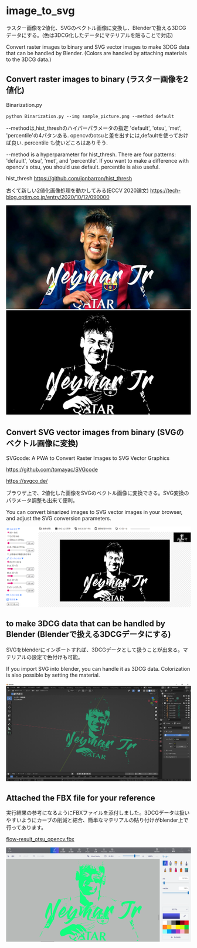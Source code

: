# image_to_svg

ラスター画像を2値化、SVGのベクトル画像に変換し、Blenderで扱える3DCGデータにする。(色は3DCG化したデータにマテリアルを貼ることで対応)

Convert raster images to binary and SVG vector images to make 3DCG data that can be handled by Blender. (Colors are handled by attaching materials to the 3DCG data.)

## Convert raster images to binary (ラスター画像を2値化)

Binarization.py

```
python Binarization.py --img sample_picture.png --method default
```

--methodは,hist_threshのハイパーパラメータの指定
'default', 'otsu', 'met', 'percentile'の4パタンある.
opencvのotsuと差を出すには,defaultを使っておけば良い.
percentile も使いどころはありそう.

--method is a hyperparameter for hist_thresh.
There are four patterns: 'default', 'otsu', 'met', and 'percentile'.
If you want to make a difference with opencv's otsu, you should use default.
percentile is also useful.

hist_thresh
<https://github.com/jonbarron/hist_thresh>

古くて新しい2値化画像処理を動かしてみる(ECCV 2020論文)
<https://tech-blog.optim.co.jp/entry/2020/10/12/090000>

![sample_picture](sample_picture.png)
![result_otsu_opencv](result_otsu_opencv.png)

## Convert SVG vector images from binary (SVGのベクトル画像に変換)

SVGcode: A PWA to Convert Raster Images to SVG Vector Graphics

<https://github.com/tomayac/SVGcode>

<https://svgco.de/>

ブラウザ上で、2値化した画像をSVGのベクトル画像に変換できる。SVG変換のパラメータ調整も出来て便利。

You can convert binarized images to SVG vector images in your browser, and adjust the SVG conversion parameters.

![SVGcode](reference/SVGcode.png)



## to make 3DCG data that can be handled by Blender (Blenderで扱える3DCGデータにする)

SVGをblenderにインポートすれば、3DCGデータとして扱うことが出来る。マテリアルの設定で色付けも可能。

If you import SVG into blender, you can handle it as 3DCG data. Colorization is also possible by setting the material.

![blender_view](reference/blender_view.png)

## Attached the FBX file for your reference

実行結果の参考になるようにFBXファイルを添付しました。3DCGデータは扱いやすいようにカーブの削減と結合、簡単なマテリアルの貼り付けがblender上で行ってあります。



[flow-result_otsu_opencv.fbx](result_otsu_opencv.fbx)


![fbx_demo](reference/fbx_demo.png)
